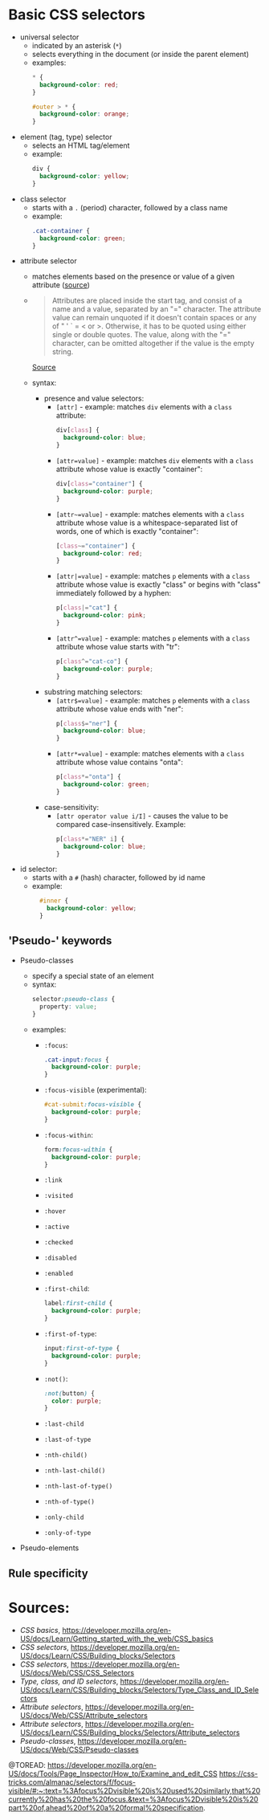 # Basic CSS selectors
- universal selector
  - indicated by an asterisk (`*`)
  - selects everything in the document (or inside the parent element)
  - examples:
    ```css
    * {
      background-color: red;
    }
    ```
    ```css
    #outer > * {
      background-color: orange;
    }
    ```
- element (tag, type) selector
  - selects an HTML tag/element
  - example:
    ```css
    div {
      background-color: yellow;
    }
    ```
- class selector
  - starts with a `.` (period) character, followed by a class name
  - example:
    ```css
    .cat-container {
      background-color: green;
    }
    ```
- attribute selector 
  - matches elements based on the presence or value of a given attribute ([source](https://developer.mozilla.org/en-US/docs/Web/CSS/Attribute_selectors))
  - > Attributes are placed inside the start tag, and consist of a name and a value, separated by an "=" character. The attribute value can remain unquoted if it doesn't contain spaces or any of " ' ` = < or >. Otherwise, it has to be quoted using either single or double quotes. The value, along with the "=" character, can be omitted altogether if the value is the empty string.

    [Source](https://www.w3.org/TR/2011/WD-html5-20110525/introduction.html)
  - syntax:
    - presence and value selectors:
      - `[attr]` - example: matches `div` elements with a `class` attribute:
        ```css
        div[class] {
          background-color: blue;
        }
        ```
      - `[attr=value]` - example: matches `div` elements with a `class` attribute whose value is exactly "container":
        ```css
        div[class="container"] {
          background-color: purple;
        }
        ```
      - `[attr~=value]` - example: matches elements with a `class` attribute whose value is a whitespace-separated list of words, one of which is exactly "container":
        ```css
        [class~="container"] {
          background-color: red;
        }
        ```
      - `[attr|=value]` - example: matches `p` elements with a `class` attribute whose value is exactly "class" or begins with "class" immediately followed by a hyphen:
        ```css
        p[class|="cat"] {
          background-color: pink;
        }
        ```
      - `[attr^=value]` - example: matches `p` elements with a `class` attribute whose value starts with "tr":
        ```css
        p[class^="cat-co"] {
          background-color: purple;
        }
        ```
    - substring matching selectors:
      - `[attr$=value]` - example: matches `p` elements with a `class` attribute whose value ends with "ner":
        ```css
        p[class$="ner"] {
          background-color: blue;
        }
        ```
      - `[attr*=value]` - example: matches elements with a `class` attribute whose value contains "onta":
        ```css
        p[class*="onta"] {
          background-color: green;
        }
        ```
    - case-sensitivity:
      - `[attr operator value i/I]` - causes the value to be compared case-insensitively. Example:
        ```css
        p[class*="NER" i] {
          background-color: blue;
        }
        ```
- id selector:
  - starts with a `#` (hash) character, followed by id name
  - example:
    ```css
      #inner {
        background-color: yellow;
      }
    ```
## 'Pseudo-' keywords
- Pseudo-classes
  - specify a special state of an element
  - syntax:
    ```css
    selector:pseudo-class {
      property: value;
    }
    ```
  - examples:
    - `:focus`:
      ```css
      .cat-input:focus {
        background-color: purple;
      }
      ```
    - `:focus-visible` (experimental):
      ```css
      #cat-submit:focus-visible {
        background-color: purple;
      }
      ```
    - `:focus-within`:
      ```css
      form:focus-within {
        background-color: purple;
      }
      ```

    - `:link`
    - `:visited`
    - `:hover`
    - `:active`

    - `:checked`
    - `:disabled`
    - `:enabled`

    - `:first-child`:
      ```css
      label:first-child {
        background-color: purple;
      }
      ```
    - `:first-of-type`:
      ```css
      input:first-of-type {
        background-color: purple;
      }
      ```
    - `:not()`:
      ```css
      :not(button) {
        color: purple;
      }
      ```
    - `:last-child`
    - `:last-of-type`
    - `:nth-child()`
    - `:nth-last-child()`
    - `:nth-last-of-type()`
    - `:nth-of-type()`
    - `:only-child`
    - `:only-of-type`

- Pseudo-elements
## Rule specificity

# Sources:
- *CSS basics*, https://developer.mozilla.org/en-US/docs/Learn/Getting_started_with_the_web/CSS_basics
- *CSS selectors*, https://developer.mozilla.org/en-US/docs/Learn/CSS/Building_blocks/Selectors
- *CSS selectors*, https://developer.mozilla.org/en-US/docs/Web/CSS/CSS_Selectors
- *Type, class, and ID selectors*, https://developer.mozilla.org/en-US/docs/Learn/CSS/Building_blocks/Selectors/Type_Class_and_ID_Selectors
- *Attribute selectors*, https://developer.mozilla.org/en-US/docs/Web/CSS/Attribute_selectors
- *Attribute selectors*, https://developer.mozilla.org/en-US/docs/Learn/CSS/Building_blocks/Selectors/Attribute_selectors
- *Pseudo-classes*, https://developer.mozilla.org/en-US/docs/Web/CSS/Pseudo-classes

@TOREAD:
https://developer.mozilla.org/en-US/docs/Tools/Page_Inspector/How_to/Examine_and_edit_CSS
https://css-tricks.com/almanac/selectors/f/focus-visible/#:~:text=%3Afocus%2Dvisible%20is%20used%20similarly,that%20currently%20has%20the%20focus.&text=%3Afocus%2Dvisible%20is%20part%20of,ahead%20of%20a%20formal%20specification.
